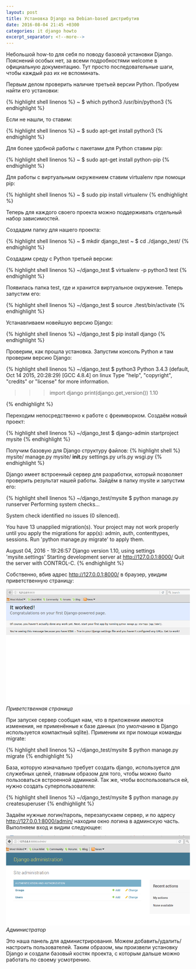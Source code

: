 ```yaml
---
layout: post
title: Установка Django на Debian-based дистрибутив
date: 2016-08-04 21:45 +0300
categories: it django howto
excerpt_separator: <!--more-->
---
```


Небольшой how-to для себя по поводу базовой установки Django. Пояснений особых нет, за всеми подробностями welcome в официальную  документацию. Тут просто последовательные шаги, чтобы каждый раз их не вспоминать.
<!--more-->

Первым делом проверить наличие третьей версии Python. Пробуем найти его установки:
 
{% highlight shell linenos %}
~ $ which python3
/usr/bin/python3
{% endhighlight %}

Если не нашли, то ставим:

{% highlight shell linenos %}
 ~ $ sudo apt-get install python3
{% endhighlight %}

Для более удобной работы с пакетами для Python ставим pip:

{% highlight shell linenos %}
 ~ $ sudo apt-get install python-pip
{% endhighlight %}

Для работы с виртуальным окружением ставим virtualenv при помощи pip:

{% highlight shell linenos %}
 ~ $ sudo pip install virtualenv
{% endhighlight %}

Теперь для каждого своего проекта можно поддерживать отдельный набор зависимостей. 

Создадим папку для нашего проекта:

{% highlight shell linenos %}
~ $ mkdir django_test
~ $ cd ./django_test/
{% endhighlight %}

Создадим среду c Python третьей версии:

{% highlight shell linenos %}
 ~/django_test $ virtualenv -p python3 test
{% endhighlight %}

Появилась папка test, где и хранится виртуальное окружение. Теперь запустим его:

{% highlight shell linenos %}
~/django_test $ source ./test/bin/activate
{% endhighlight %}

Устанавливаем новейшую версию Django:

{% highlight shell linenos %}
~/django_test $ pip install django
{% endhighlight %}

Проверим, как прошла установка. Запустим консоль Python и там проверим версию Django:

{% highlight shell linenos %}
 ~/django_test $ python3
Python 3.4.3 (default, Oct 14 2015, 20:28:29) 
[GCC 4.8.4] on linux
Type "help", "copyright", "credits" or "license" for more information.
>>> import django
>>> print(django.get_version())
1.10
>>> 
{% endhighlight %}

Переходим непосредственно к работе с фреимворком. Создаём новый проект:

{% highlight shell linenos %}
~/django_test $ django-admin startproject mysite
{% endhighlight %}

Получим базовую для Django структуру файлов:
{% highlight shell %}
mysite/
    manage.py
    mysite/
        __init__.py
        settings.py
        urls.py
        wsgi.py
{% endhighlight %}

Django имеет встроенный сервер для разработки, который позволяет проверить результат нашей работы. Зайдём в папку mysite и запустим его:

{% highlight shell linenos %}
~/django_test/mysite $ python manage.py runserver
Performing system checks...

System check identified no issues (0 silenced).

You have 13 unapplied migration(s). Your project may not work properly until you apply the migrations for app(s): admin, auth, contenttypes, sessions.
Run 'python manage.py migrate' to apply them.

August 04, 2016 - 19:26:57
Django version 1.10, using settings 'mysite.settings'
Starting development server at http://127.0.0.1:8000/
Quit the server with CONTROL-C.
{% endhighlight %}

Собственно, вбив адрес <http://127.0.0.1:8000/> в браузер, увидим приветственную страницу:

![Приветственная страница](/images/django/django_start.png "Приветственная страница") 
*Приветственная страница*

При запуске сервер сообщил нам, что в приложении имеются изменения, не применённые к базе данных (по умолчанию в Django используется компактный sqlite). Применим их при помощи команды migrate:

{% highlight shell linenos %}
~/django_test/mysite $ python manage.py migrate
{% endhighlight %}

База, которую изначально требует создать django, используется для служебных целей, главным образом для того, чтобы можно было пользоваться встроенной админкой. Так же, чтобы воспользоваться ей, нужно создать суперпользователя:

{% highlight shell linenos %}
~/django_test/mysite $ python manage.py createsuperuser
{% endhighlight %}

Задаём нужные логин/пароль, перезапускаем сервер, и по адресу <http://127.0.0.1:8000/admin/> находим окно логина в админскую часть. Выполняем вход и видим следующее:

![Администратор](/images/django/django_admin.png "Администратор") 
*Администратор*

Это наша панель для администрирования. Можем добавить/удалить/настроить пользователей. Таким образом, мы произвели установку Django и создали базовый костяк проекта, с которым дальше можно работать по своему усмотрению.